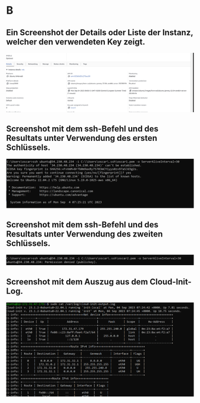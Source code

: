 # B
## Ein Screenshot der Details oder Liste der Instanz, welcher den verwendeten Key zeigt.
![Details](KN03_instance.png)
## Screenshot mit dem ssh-Befehl und des Resultats unter Verwendung des ersten Schlüssels.
![Key 1](KN03_key_frfr.png)
## Screenshot mit dem ssh-Befehl und des Resultats unter Verwendung des zweiten Schlüssels.
![Key 2](KN03_key1.png)
## Screenshot mit dem Auszug aus dem Cloud-Init-Log.
![cloud config](KN03_cloud_config.png)
